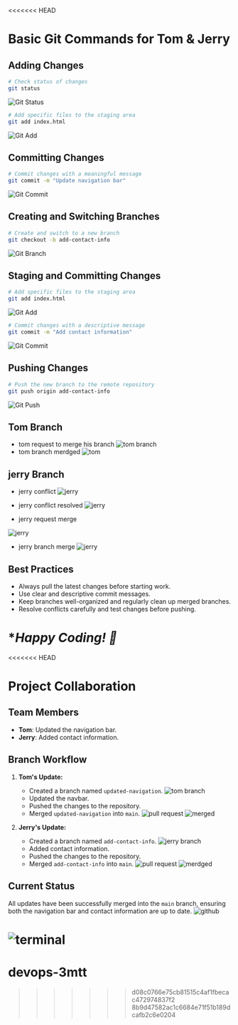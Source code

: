 <<<<<<< HEAD
# Basic Git Commands for Tom & Jerry

## Adding Changes
```sh
# Check status of changes
git status
```
![Git Status](./img/git%20status.png)

```sh
# Add specific files to the staging area
git add index.html
```
![Git Add](./img/git%20add%20index.png)

## Committing Changes
```sh
# Commit changes with a meaningful message
git commit -m "Update navigation bar"
```
![Git Commit](./img/navbar%20commit.png)

## Creating and Switching Branches
```sh
# Create and switch to a new branch
git checkout -b add-contact-info
```
![Git Branch](./img/jerry%20banch%20created.png)

## Staging and Committing Changes
```sh
# Add specific files to the staging area
git add index.html
```
![Git Add](./img/jerry%20content.png)

```sh
# Commit changes with a descriptive message
git commit -m "Add contact information"
```
![Git Commit](./img/jerry%20commit.png)

## Pushing Changes
```sh
# Push the new branch to the remote repository
git push origin add-contact-info
```
![Git Push](./img/jerry%20push.png)

## Tom Branch
- tom request to merge his branch
![tom branch](./img/tom%20merdge.png)
 - tom branch merdged
 ![tom](./img/tom%20merge.png)

 ## jerry Branch

 - jerry conflict
 ![jerry](./img/jerry%20conflict.png)

 - jerry conflict resolved
 ![jerry](./img/jerry%20conflict%20resolved.png)

 - jerry request merge

 ![jerry](./img/jerry%20merdge%20request.png)

 - jerry branch merge
 ![jerry](./img/jerry%20merge.png)
 
## Best Practices
- Always pull the latest changes before starting work.
- Use clear and descriptive commit messages.
- Keep branches well-organized and regularly clean up merged branches.
- Resolve conflicts carefully and test changes before pushing.

**Happy Coding! 🚀*
=======
<<<<<<< HEAD
# Project Collaboration

## Team Members
- **Tom**: Updated the navigation bar.
- **Jerry**: Added contact information.

## Branch Workflow
1. **Tom's Update:**
   - Created a branch named `updated-navigation`.
   ![tom branch](./img/tom%20branch.png)
   - Updated the navbar.
   - Pushed the changes to the repository.
   - Merged `updated-navigation` into `main`.
   ![pull request](./img/tom%20created%20pull%20request.png)
   ![merged](./img/tom%20pull%20request%20merged.png)

2. **Jerry's Update:**
   - Created a branch named `add-contact-info`.
   ![jerry branch](./img/jerry%20created%20branch.png)
   - Added contact information.
   - Pushed the changes to the repository.
   - Merged `add-contact-info` into `main`.
   ![pull request](./img/jerry%20created%20pull%20request.png)
   ![merdged](./img/jerry%20merdged%20pull%20request.png)
## Current Status
All updates have been successfully merged into the `main` branch, ensuring both the navigation bar and contact information are up to date.
![github](./img/github%20dashboard.png)

![terminal](./img/terminal.png)
=======
# devops-3mtt
>>>>>>> d08c0766e75cb81515c4af1fbecac472974837f2
>>>>>>> 8b9d47582ac1c6684e71f51b189dcafb2c6e0204
